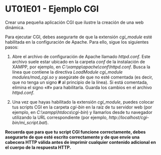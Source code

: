 # UT01E01 - Ejemplo CGI

Crear una pequeña aplicación CGI que ilustre la creación de una web dinámica.

Para ejecutar CGI, debes asegurarte de que la extensión _cgi_module_ esté habilitada en la configuración de Apache. Para ello, sigue los siguientes pasos:

1. Abre el archivo de configuración de Apache llamado _httpd.conf_. Este archivo suele estar ubicado en la carpeta _conf_ de la instalación de XAMPP, por ejemplo, en _C:\xampp\apache\conf\httpd.conf_. Busca la línea que contiene la directiva _LoadModule cgi_module modules/mod_cgi.so_ y asegúrate de que no esté comentada (es decir, que no tenga un signo **#** al principio de la línea). Si está comentada, elimina el signo «#» para habilitarla. Guarda los cambios en el archivo _httpd.conf_.

2. Una vez que hayas habilitado la extensión _cgi_module_, puedes colocar tus scripts CGI en la carpeta _cgi-bin_ en la raíz de tu servidor web (por ejemplo, en _C:\xampp\htdocs\cgi-bin_) y llamarlos desde tu navegador utilizando la URL correspondiente (por ejemplo, _http://localhost/cgi-bin/mi_script.bat_).

**__Recuerda que para que tu script CGI funcione correctamente, debes asegurarte de que esté escrito correctamente y de que envíe una cabecera HTTP válida antes de imprimir cualquier contenido adicional en el cuerpo de la respuesta HTTP.__**
